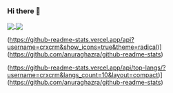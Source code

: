 ### Hi there 👋

<!--
**crxcrm/crxcrm** is a ✨ _special_ ✨ repository because its `README.md` (this file) appears on your GitHub profile.

Here are some ideas to get you started:

- 🔭 I’m currently working on ...
- 🌱 I’m currently learning ...
- 👯 I’m looking to collaborate on ...
- 🤔 I’m looking for help with ...
- 💬 Ask me about ...
- 📫 How to reach me: ...
- 😄 Pronouns: ...
- ⚡ Fun fact: ...
-->

<a href="https://github.com/anuraghazra/github-readme-stats">
  <img align="center" src="https://github-readme-stats.vercel.app/api/pin/?username=anuraghazra&repo=github-readme-stats" />
</a>
<a href="https://github.com/anuraghazra/convoychat">
  <img align="center" src="https://github-readme-stats.vercel.app/api/pin/?username=anuraghazra&repo=convoychat" />
</a>

(https://github-readme-stats.vercel.app/api?username=crxcrm&show_icons=true&theme=radical)](https://github.com/anuraghazra/github-readme-stats)

(https://github-readme-stats.vercel.app/api/top-langs/?username=crxcrm&langs_count=10&layout=compact)](https://github.com/anuraghazra/github-readme-stats)
